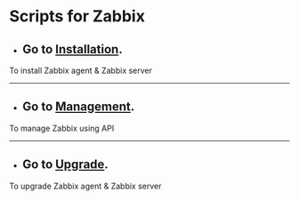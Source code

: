# Scripts for Zabbix
* ## Go to [Installation](https://github.com/matthieu-rdt/Zabbix/tree/main/Installation).
To install Zabbix agent & Zabbix server

***

* ## Go to [Management](https://github.com/matthieu-rdt/Zabbix/tree/main/Management).
To manage Zabbix using API

***

* ## Go to [Upgrade](https://github.com/matthieu-rdt/Zabbix/tree/main/Upgrade).
To upgrade Zabbix agent & Zabbix server

